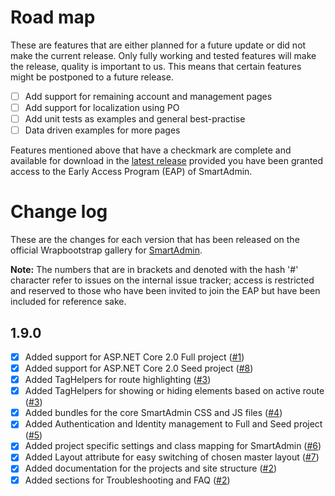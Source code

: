 # Road map

These are features that are either planned for a future update or did not make the current release. Only fully working and tested features will make the release, quality is important to us. This means that certain features might be postponed to a future release.

- [ ] Add support for remaining account and management pages
- [ ] Add support for localization using PO
- [ ] Add unit tests as examples and general best-practise
- [ ] Data driven examples for more pages

Features mentioned above that have a checkmark are complete and available for
download in the [latest release](#) provided you have been granted access to the Early Access Program (EAP) of SmartAdmin.

# Change log

These are the changes for each version that has been released
on the official Wrapbootstrap gallery for [SmartAdmin](https://wrapbootstrap.com/theme/smartadmin-responsive-webapp-WB0573SK0).

**Note:** The numbers that are in brackets and denoted with the hash '#' character refer to issues on the internal issue tracker; access is restricted and reserved to those who have been invited to join the EAP but have been included for reference sake.

## 1.9.0

- [x] Added support for ASP.NET Core 2.0 Full project ([#1](https://bitbucket.org/myorange/smartadmin-core-2/issues/1))
- [x] Added support for ASP.NET Core 2.0 Seed project ([#8](https://bitbucket.org/myorange/smartadmin-core-2/issues/8))
- [x] Added TagHelpers for route highlighting ([#3](https://bitbucket.org/myorange/smartadmin-core-2/issues/3))
- [x] Added TagHelpers for showing or hiding elements based on active route ([#3](https://bitbucket.org/myorange/smartadmin-core-2/issues/3))
- [x] Added bundles for the core SmartAdmin CSS and JS files ([#4](https://bitbucket.org/myorange/smartadmin-core-2/issues/4))
- [x] Added Authentication and Identity management to Full and Seed project ([#5](https://bitbucket.org/myorange/smartadmin-core-2/issues/5))
- [x] Added project specific settings and class mapping for SmartAdmin ([#6](https://bitbucket.org/myorange/smartadmin-core-2/issues/6))
- [x] Added Layout attribute for easy switching of chosen master layout ([#7](https://bitbucket.org/myorange/smartadmin-core-2/issues/7))
- [x] Added documentation for the projects and site structure ([#2](https://bitbucket.org/myorange/smartadmin-core-2/issues/2))
- [x] Added sections for Troubleshooting and FAQ ([#2](https://bitbucket.org/myorange/smartadmin-core-2/issues/2))
